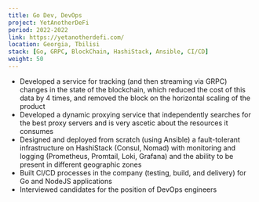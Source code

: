 ```yaml
---
title: Go Dev, DevOps
project: YetAnotherDeFi
period: 2022-2022
link: https://yetanotherdefi.com/
location: Georgia, Tbilisi
stack: [Go, GRPC, BlockChain, HashiStack, Ansible, CI/CD]
weight: 50
---
```


- Developed a service for tracking (and then streaming via GRPC) changes in the state of the blockchain, which reduced the cost of this data by 4 times, and removed the block on the horizontal scaling of the product
- Developed a dynamic proxying service that independently searches for the best proxy servers and is very ascetic about the resources it consumes
- Designed and deployed from scratch (using Ansible) a fault-tolerant infrastructure on HashiStack (Consul, Nomad) with monitoring and logging (Prometheus, Promtail, Loki, Grafana) and the ability to be present in different geographic zones
- Built CI/CD processes in the company (testing, build, and delivery) for Go and NodeJS applications
- Interviewed candidates for the position of DevOps engineers
